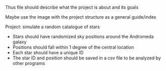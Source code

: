Thus file should describe what the project is about and its goals

Maybe use the image with the project structure as a general guide/index



Project: simulate a random catalogue of stars

- Stars should have randomized sky positions around the Andromeda galaxy
- Positions should fall within 1 degree of the central location
- Each star should have a unique ID
- The star ID and position should be saved in a csv file to be analyzed by other programs